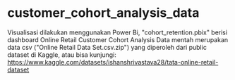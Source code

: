 # customer_cohort_analysis_data
Visualisasi dilakukan menggunakan Power Bi, "cohort_retention.pbix" berisi dashboard Online Retail Customer Cohort Analysis
Data mentah merupakan data csv ("Online Retail Data Set.csv.zip") yang diperoleh dari public dataset di Kaggle, atau bisa kunjungi: https://www.kaggle.com/datasets/ishanshrivastava28/tata-online-retail-dataset
